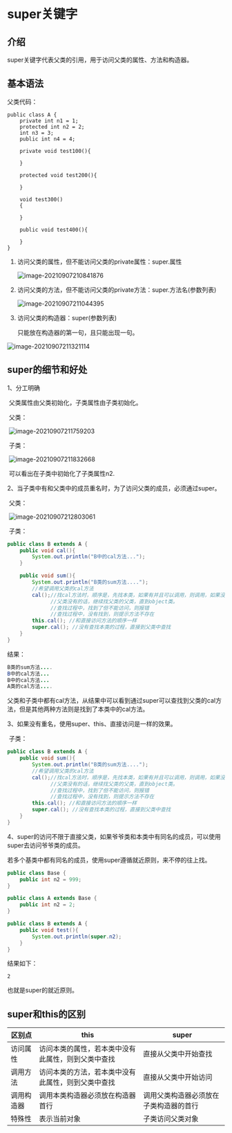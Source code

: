 # super关键字

## 介绍

super关键字代表父类的引用，用于访问父类的属性、方法和构造器。

## 基本语法

父类代码：

```
public class A {
    private int n1 = 1;
    protected int n2 = 2;
    int n3 = 3;
    public int n4 = 4;

    private void test100(){

    }

    protected void test200(){

    }

    void test300()
    {

    }

    public void test400(){

    }
}
```

1. 访问父类的属性，但不能访问父类的private属性：super.属性

   ![image-20210907210841876](https://github.com/kuangdi1992/Interview-knowledge/blob/master/Picture/java/image-20210907210841876.png)

2. 访问父类的方法，但不能访问父类的private方法：super.方法名(参数列表)

   ![image-20210907211044395](https://github.com/kuangdi1992/Interview-knowledge/blob/master/Picture/java/image-20210907211044395.png)

3. 访问父类的构造器：super(参数列表)

   只能放在构造器的第一句，且只能出现一句。

![image-20210907211321114](https://github.com/kuangdi1992/Interview-knowledge/blob/master/Picture/java/image-20210907211321114.png)

## super的细节和好处

1、分工明确

​      父类属性由父类初始化，子类属性由子类初始化。

​      父类：

​              ![image-20210907211759203](https://github.com/kuangdi1992/Interview-knowledge/blob/master/Picture/java/image-20210907211759203.png)

​     子类：

​      ![image-20210907211832668](https://github.com/kuangdi1992/Interview-knowledge/blob/master/Picture/java/image-20210907211832668.png)

​     可以看出在子类中初始化了子类属性n2.

2、当子类中有和父类中的成员重名时，为了访问父类的成员，必须通过super。

​       父类：

​			![image-20210907212803061](https://github.com/kuangdi1992/Interview-knowledge/blob/master/Picture/java/image-20210907212803061.png)

​       子类：

```java
public class B extends A {
    public void cal(){
        System.out.println("B中的cal方法...");
    }

    public void sum(){
        System.out.println("B类的sum方法....");
        //希望调用父类的cal方法
        cal();//找cal方法时，顺序是，先找本类，如果有并且可以调用，则调用，如果没有，则找父类
              //父类没有的话，继续找父类的父类，直到object类。
              //查找过程中，找到了但不能访问，则报错
              //查找过程中，没有找到，则提示方法不存在
        this.cal(); //和直接访问方法的顺序一样
        super.cal(); //没有查找本类的过程，直接到父类中查找
    }
}
```

结果：

```java
B类的sum方法....
B中的cal方法...
B中的cal方法...
A类的cal方法....
```

父类和子类中都有cal方法，从结果中可以看到通过super可以查找到父类的cal方法，但是其他两种方法则是找到了本类中的cal方法。

3、如果没有重名，使用super、this、直接访问是一样的效果。  

​     子类：

```java
public class B extends A {
    public void sum(){
        System.out.println("B类的sum方法....");
        //希望调用父类的cal方法
        cal();//找cal方法时，顺序是，先找本类，如果有并且可以调用，则调用，如果没有，则找父类
              //父类没有的话，继续找父类的父类，直到object类。
              //查找过程中，找到了但不能访问，则报错
              //查找过程中，没有找到，则提示方法不存在
        this.cal(); //和直接访问方法的顺序一样
        super.cal(); //没有查找本类的过程，直接到父类中查找
    }
}
```

​    4、super的访问不限于直接父类，如果爷爷类和本类中有同名的成员，可以使用super去访问爷爷类的成员。

​          若多个基类中都有同名的成员，使用super遵循就近原则，来不停的往上找。

```java
public class Base {
    public int n2 = 999;
}

public class A extends Base {
    public int n2 = 2;
}

public class B extends A {
    public void test(){
        System.out.println(super.n2);
    }
}
```

结果如下：

```
2
```

也就是super的就近原则。

## super和this的区别

| 区别点     | this                                               | super                                  |
| ---------- | -------------------------------------------------- | -------------------------------------- |
| 访问属性   | 访问本类的属性，若本类中没有此属性，则到父类中查找 | 直接从父类中开始查找                   |
| 调用方法   | 访问本类的方法，若本类中没有此属性，则到父类中查找 | 直接从父类中开始访问                   |
| 调用构造器 | 调用本类构造器必须放在构造器首行                   | 调用父类构造器必须放在子类构造器的首行 |
| 特殊性     | 表示当前对象                                       | 子类访问父类对象                       |

